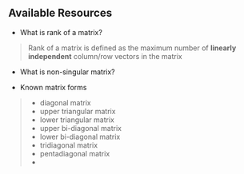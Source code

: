 

## Available Resources

* What is rank of a matrix?

> Rank of a matrix is defined as the maximum number of **linearly independent** column/row vectors in the matrix

* What is non-singular matrix?

* Known matrix forms

> * diagonal matrix
> * upper triangular matrix
> * lower triangular matrix
> * upper bi-diagonal matrix
> * lower bi-diagonal matrix
> * tridiagonal matrix
> * pentadiagonal matrix
> *



